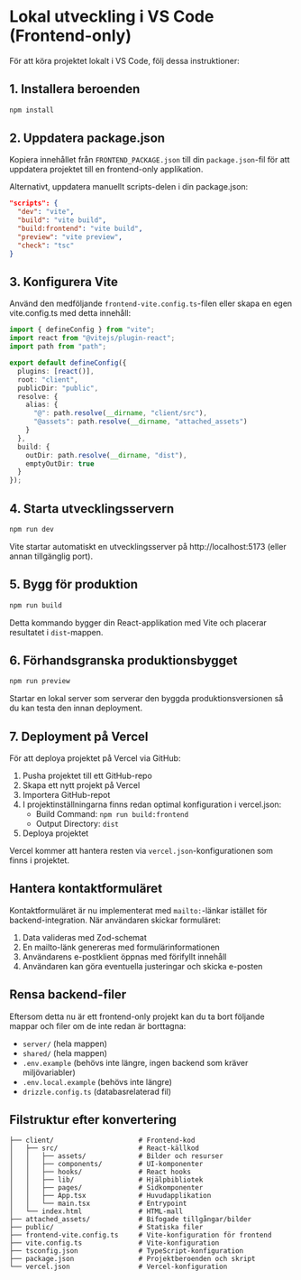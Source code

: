 # Lokal utveckling i VS Code (Frontend-only)

För att köra projektet lokalt i VS Code, följ dessa instruktioner:

## 1. Installera beroenden

```bash
npm install
```

## 2. Uppdatera package.json

Kopiera innehållet från `FRONTEND_PACKAGE.json` till din `package.json`-fil för att uppdatera projektet till en frontend-only applikation.

Alternativt, uppdatera manuellt scripts-delen i din package.json:

```json
"scripts": {
  "dev": "vite",
  "build": "vite build",
  "build:frontend": "vite build",
  "preview": "vite preview",
  "check": "tsc"
}
```

## 3. Konfigurera Vite

Använd den medföljande `frontend-vite.config.ts`-filen eller skapa en egen vite.config.ts med detta innehåll:

```typescript
import { defineConfig } from "vite";
import react from "@vitejs/plugin-react";
import path from "path";

export default defineConfig({
  plugins: [react()],
  root: "client",
  publicDir: "public",
  resolve: {
    alias: {
      "@": path.resolve(__dirname, "client/src"),
      "@assets": path.resolve(__dirname, "attached_assets")
    }
  },
  build: {
    outDir: path.resolve(__dirname, "dist"),
    emptyOutDir: true
  }
});
```

## 4. Starta utvecklingsservern

```bash
npm run dev
```

Vite startar automatiskt en utvecklingsserver på http://localhost:5173 (eller annan tillgänglig port).

## 5. Bygg för produktion

```bash
npm run build
```

Detta kommando bygger din React-applikation med Vite och placerar resultatet i `dist`-mappen.

## 6. Förhandsgranska produktionsbygget

```bash
npm run preview
```

Startar en lokal server som serverar den byggda produktionsversionen så du kan testa den innan deployment.

## 7. Deployment på Vercel

För att deploya projektet på Vercel via GitHub:

1. Pusha projektet till ett GitHub-repo
2. Skapa ett nytt projekt på Vercel
3. Importera GitHub-repot
4. I projektinställningarna finns redan optimal konfiguration i vercel.json:
   - Build Command: `npm run build:frontend`
   - Output Directory: `dist`
5. Deploya projektet

Vercel kommer att hantera resten via `vercel.json`-konfigurationen som finns i projektet.

## Hantera kontaktformuläret

Kontaktformuläret är nu implementerat med `mailto:`-länkar istället för backend-integration. När användaren skickar formuläret:

1. Data valideras med Zod-schemat
2. En mailto-länk genereras med formulärinformationen
3. Användarens e-postklient öppnas med förifyllt innehåll
4. Användaren kan göra eventuella justeringar och skicka e-posten

## Rensa backend-filer

Eftersom detta nu är ett frontend-only projekt kan du ta bort följande mappar och filer om de inte redan är borttagna:

- `server/` (hela mappen)
- `shared/` (hela mappen)
- `.env.example` (behövs inte längre, ingen backend som kräver miljövariabler)
- `.env.local.example` (behövs inte längre)
- `drizzle.config.ts` (databasrelaterad fil)

## Filstruktur efter konvertering

```
├── client/                     # Frontend-kod
│   ├── src/                    # React-källkod
│   │   ├── assets/             # Bilder och resurser
│   │   ├── components/         # UI-komponenter
│   │   ├── hooks/              # React hooks
│   │   ├── lib/                # Hjälpbibliotek
│   │   ├── pages/              # Sidkomponenter
│   │   ├── App.tsx             # Huvudapplikation
│   │   └── main.tsx            # Entrypoint
│   └── index.html              # HTML-mall
├── attached_assets/            # Bifogade tillgångar/bilder
├── public/                     # Statiska filer
├── frontend-vite.config.ts     # Vite-konfiguration för frontend
├── vite.config.ts              # Vite-konfiguration
├── tsconfig.json               # TypeScript-konfiguration
├── package.json                # Projektberoenden och skript
└── vercel.json                 # Vercel-konfiguration
```